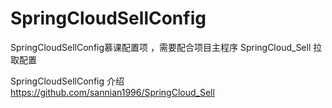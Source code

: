 # SpringCloudSellConfig
SpringCloudSellConfig慕课配置项 ，需要配合项目主程序 SpringCloud_Sell 拉取配置

SpringCloudSellConfig
介绍
https://github.com/sannian1996/SpringCloud_Sell
